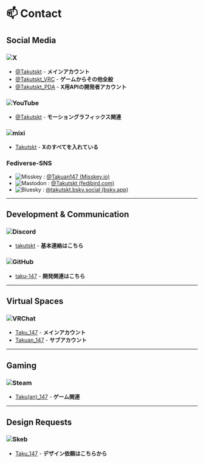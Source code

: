 # 📫 **Contact**

## **Social Media**

### ![X](https://upload.wikimedia.org/wikipedia/commons/thumb/c/ce/X_logo_2023.svg/40px-X_logo_2023.svg.png)
- [@Takutskt](https://x.com/Takutskt) - **メインアカウント**
- [@Takutskt_VRC](https://x.com/Takutskt_VRC) - **ゲームからその他全般**
- [@Takutskt_PDA](https://x.com/Takutskt_PDA) - **X用APIの開発者アカウント**

### ![YouTube](https://upload.wikimedia.org/wikipedia/commons/thumb/4/42/YouTube_icon_%282013-2017%29.png/40px-YouTube_icon_%282013-2017%29.png)
- [@Takutskt](https://www.youtube.com/@takutskt) - **モーショングラフィックス関連**

### ![mixi](https://mixi.social/_next/static/media/icon_logo_app.edf0e8cf.svg) 
- [Takutskt](https://mixi.social/@Takutskt) - **Xのすべてを入れている**


### **Fediverse-SNS**

- ![Misskey](https://misskey.io/favicon.ico)  : [@Takuan147 (Misskey.io)](https://misskey.io/@Takuan147)
- ![Mastodon](https://upload.wikimedia.org/wikipedia/commons/thumb/4/48/Mastodon_Logotype_%28Simple%29.svg/20px-Mastodon_Logotype_%28Simple%29.svg.png) : [@Takutskt (fedibird.com)](https://fedibird.com/@Takutskt)
- ![Bluesky](https://upload.wikimedia.org/wikipedia/commons/thumb/7/7a/Bluesky_Logo.svg/20px-Bluesky_Logo.svg.png) : [@takutskt.bsky.social (bsky.app)](https://bsky.app/profile/takutskt.bsky.social)

---

## **Development & Communication**

### ![Discord](https://upload.wikimedia.org/wikipedia/commons/thumb/9/98/Discord_logo.svg/130px-Discord_logo.svg.png)
- [takutskt](https://discordapp.com/users/841288881173299220) - **基本連絡はこちら**

### ![GitHub](https://upload.wikimedia.org/wikipedia/commons/thumb/9/91/Octicons-mark-github.svg/40px-Octicons-mark-github.svg.png)
- [taku-147](https://github.com/taku-147) - **開発関連はこちら**

---

## **Virtual Spaces**

### ![VRChat](https://upload.wikimedia.org/wikipedia/commons/thumb/b/b8/VRChat_Logo.svg/90px-VRChat_Logo.svg.png)
- [Taku_147](https://vrchat.com/home/user/usr_9e6825aa-143b-4b29-ae99-7d908f55f5fe) - **メインアカウント**
- [Takuan_147](https://vrchat.com/home/user/usr_8c992ab6-b558-4738-a1f4-3e513d384473) - **サブアカウント**

---

## **Gaming**

### ![Steam](https://upload.wikimedia.org/wikipedia/commons/thumb/8/83/Steam_icon_logo.svg/40px-Steam_icon_logo.svg.png)
- [Taku(an)_147](https://steamcommunity.com/profiles/76561198402339096/) - **ゲーム関連**

---

## **Design Requests**

### ![Skeb](https://fcdn.skeb.jp/assets/v1/commons/icon.svg)
- [Taku_147](https://skeb.jp/@Takutskt) - **デザイン依頼はこちらから**  
